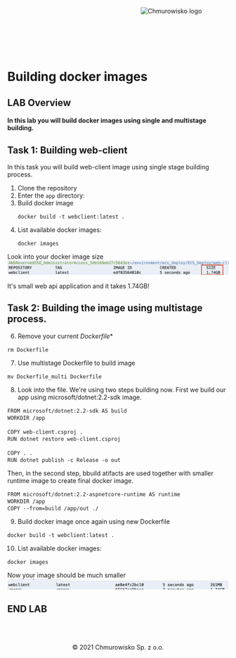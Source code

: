 <img src="../../img/logo.png" alt="Chmurowisko logo" width="200" align="right">
<br><br>
<br><br>
<br><br>

# Building docker images

## LAB Overview

#### In this lab you will build docker images using single and multistage building.

## Task 1: Building web-client
In this task you will build web-client image using single stage building process.

1. Clone the repository
1. Enter the `app` directory:
1. Build docker image
   ```
   docker build -t webclient:latest .
   ```
1. List available docker images:
   ```
   docker images
   ```
Look into your docker image size
![image size](./img/image_size.png)

It's small web api application and it takes 1.74GB!

## Task 2: Building the image using multistage process.

6. Remove your current *Dockerfile**
```
rm Dockerfile
```
7. Use multistage Dockerfile to build image
```
mv Dockerfile_multi Dockerfile
```
8. Look into the file. 
We're using two steps building now. First we build our app using microsoft/dotnet:2.2-sdk image.

```
FROM microsoft/dotnet:2.2-sdk AS build
WORKDIR /app

COPY web-client.csproj .
RUN dotnet restore web-client.csproj

COPY . .
RUN dotnet publish -c Release -o out
```
Then, in the second step, bbuild atifacts are used together with smaller runtime image to create final docker image.
```
FROM microsoft/dotnet:2.2-aspnetcore-runtime AS runtime
WORKDIR /app
COPY --from=build /app/out ./
```
9. Build docker image once again using new Dockerfile
```
docker build -t webclient:latest .
```
10. List available docker images:
```
docker images
```
Now your image should be much smaller
![small image](./img/image_size_small.png)


## END LAB

<br><br>

<center><p>&copy; 2021 Chmurowisko Sp. z o.o.<p></center>
